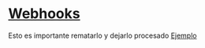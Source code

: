 # [Webhooks](https://stripe.com/docs/webhooks)

Esto es importante rematarlo y dejarlo procesado
[Ejemplo](https://dashboard.stripe.com/test/webhooks/create?endpoint_location=local)
